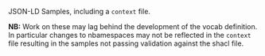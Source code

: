 JSON-LD Samples, including a `context` file.

__NB:__ Work on these may lag behind the development of the vocab definition. In particular changes to nbamespaces may not be reflected in the `context` file resulting in the samples not passing validation against the shacl file. 